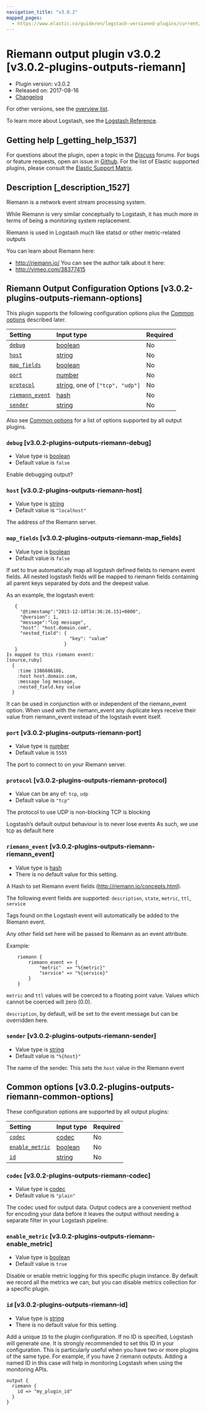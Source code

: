 ```yaml
---
navigation_title: "v3.0.2"
mapped_pages:
  - https://www.elastic.co/guide/en/logstash-versioned-plugins/current/v3.0.2-plugins-outputs-riemann.html
---
```


# Riemann output plugin v3.0.2 [v3.0.2-plugins-outputs-riemann]

* Plugin version: v3.0.2
* Released on: 2017-08-16
* [Changelog](https://github.com/logstash-plugins/logstash-output-riemann/blob/v3.0.2/CHANGELOG.md)

For other versions, see the [overview list](output-riemann-index.md).

To learn more about Logstash, see the [Logstash Reference](https://www.elastic.co/guide/en/logstash/current/index.html).

## Getting help [_getting_help_1537]

For questions about the plugin, open a topic in the [Discuss](http://discuss.elastic.co) forums. For bugs or feature requests, open an issue in [Github](https://github.com/logstash-plugins/logstash-output-riemann). For the list of Elastic supported plugins, please consult the [Elastic Support Matrix](https://www.elastic.co/support/matrix#matrix_logstash_plugins).

## Description [_description_1527]

Riemann is a network event stream processing system.

While Riemann is very similar conceptually to Logstash, it has much more in terms of being a monitoring system replacement.

Riemann is used in Logstash much like statsd or other metric-related outputs

You can learn about Riemann here:

* <http://riemann.io/> You can see the author talk about it here:
* <http://vimeo.com/38377415>

## Riemann Output Configuration Options [v3.0.2-plugins-outputs-riemann-options]

This plugin supports the following configuration options plus the [Common options](v3-0-2-plugins-outputs-riemann.md#v3.0.2-plugins-outputs-riemann-common-options) described later.

| Setting | Input type | Required |
| :- | :- | :- |
| [`debug`](v3-0-2-plugins-outputs-riemann.md#v3.0.2-plugins-outputs-riemann-debug) | [boolean](/lsr/value-types.md#boolean) | No |
| [`host`](v3-0-2-plugins-outputs-riemann.md#v3.0.2-plugins-outputs-riemann-host) | [string](/lsr/value-types.md#string) | No |
| [`map_fields`](v3-0-2-plugins-outputs-riemann.md#v3.0.2-plugins-outputs-riemann-map_fields) | [boolean](/lsr/value-types.md#boolean) | No |
| [`port`](v3-0-2-plugins-outputs-riemann.md#v3.0.2-plugins-outputs-riemann-port) | [number](/lsr/value-types.md#number) | No |
| [`protocol`](v3-0-2-plugins-outputs-riemann.md#v3.0.2-plugins-outputs-riemann-protocol) | [string](/lsr/value-types.md#string), one of `["tcp", "udp"]` | No |
| [`riemann_event`](v3-0-2-plugins-outputs-riemann.md#v3.0.2-plugins-outputs-riemann-riemann_event) | [hash](/lsr/value-types.md#hash) | No |
| [`sender`](v3-0-2-plugins-outputs-riemann.md#v3.0.2-plugins-outputs-riemann-sender) | [string](/lsr/value-types.md#string) | No |

Also see [Common options](v3-0-2-plugins-outputs-riemann.md#v3.0.2-plugins-outputs-riemann-common-options) for a list of options supported by all output plugins.

### `debug` [v3.0.2-plugins-outputs-riemann-debug]

* Value type is [boolean](/lsr/value-types.md#boolean)
* Default value is `false`

Enable debugging output?

### `host` [v3.0.2-plugins-outputs-riemann-host]

* Value type is [string](/lsr/value-types.md#string)
* Default value is `"localhost"`

The address of the Riemann server.

### `map_fields` [v3.0.2-plugins-outputs-riemann-map_fields]

* Value type is [boolean](/lsr/value-types.md#boolean)
* Default value is `false`

If set to true automatically map all logstash defined fields to riemann event fields. All nested logstash fields will be mapped to riemann fields containing all parent keys separated by dots and the deepest value.

As an example, the logstash event:

```
   {
     "@timestamp":"2013-12-10T14:36:26.151+0000",
     "@version": 1,
     "message":"log message",
     "host": "host.domain.com",
     "nested_field": {
                       "key": "value"
                     }
   }
Is mapped to this riemann event:
[source,ruby]
  {
    :time 1386686186,
    :host host.domain.com,
    :message log message,
    :nested_field.key value
  }
```

It can be used in conjunction with or independent of the riemann\_event option. When used with the riemann\_event any duplicate keys receive their value from riemann\_event instead of the logstash event itself.

### `port` [v3.0.2-plugins-outputs-riemann-port]

* Value type is [number](/lsr/value-types.md#number)
* Default value is `5555`

The port to connect to on your Riemann server.

### `protocol` [v3.0.2-plugins-outputs-riemann-protocol]

* Value can be any of: `tcp`, `udp`
* Default value is `"tcp"`

The protocol to use UDP is non-blocking TCP is blocking

Logstash’s default output behaviour is to never lose events As such, we use tcp as default here

### `riemann_event` [v3.0.2-plugins-outputs-riemann-riemann_event]

* Value type is [hash](/lsr/value-types.md#hash)
* There is no default value for this setting.

A Hash to set Riemann event fields (<http://riemann.io/concepts.html>).

The following event fields are supported: `description`, `state`, `metric`, `ttl`, `service`

Tags found on the Logstash event will automatically be added to the Riemann event.

Any other field set here will be passed to Riemann as an event attribute.

Example:

```
    riemann {
        riemann_event => {
            "metric"  => "%{metric}"
            "service" => "%{service}"
        }
    }
```

`metric` and `ttl` values will be coerced to a floating point value. Values which cannot be coerced will zero (0.0).

`description`, by default, will be set to the event message but can be overridden here.

### `sender` [v3.0.2-plugins-outputs-riemann-sender]

* Value type is [string](/lsr/value-types.md#string)
* Default value is `"%{host}"`

The name of the sender. This sets the `host` value in the Riemann event

## Common options [v3.0.2-plugins-outputs-riemann-common-options]

These configuration options are supported by all output plugins:

| Setting | Input type | Required |
| :- | :- | :- |
| [`codec`](v3-0-2-plugins-outputs-riemann.md#v3.0.2-plugins-outputs-riemann-codec) | [codec](/lsr/value-types.md#codec) | No |
| [`enable_metric`](v3-0-2-plugins-outputs-riemann.md#v3.0.2-plugins-outputs-riemann-enable_metric) | [boolean](/lsr/value-types.md#boolean) | No |
| [`id`](v3-0-2-plugins-outputs-riemann.md#v3.0.2-plugins-outputs-riemann-id) | [string](/lsr/value-types.md#string) | No |

### `codec` [v3.0.2-plugins-outputs-riemann-codec]

* Value type is [codec](/lsr/value-types.md#codec)
* Default value is `"plain"`

The codec used for output data. Output codecs are a convenient method for encoding your data before it leaves the output without needing a separate filter in your Logstash pipeline.

### `enable_metric` [v3.0.2-plugins-outputs-riemann-enable_metric]

* Value type is [boolean](/lsr/value-types.md#boolean)
* Default value is `true`

Disable or enable metric logging for this specific plugin instance. By default we record all the metrics we can, but you can disable metrics collection for a specific plugin.

### `id` [v3.0.2-plugins-outputs-riemann-id]

* Value type is [string](/lsr/value-types.md#string)
* There is no default value for this setting.

Add a unique `ID` to the plugin configuration. If no ID is specified, Logstash will generate one. It is strongly recommended to set this ID in your configuration. This is particularly useful when you have two or more plugins of the same type. For example, if you have 2 riemann outputs. Adding a named ID in this case will help in monitoring Logstash when using the monitoring APIs.

```
output {
  riemann {
    id => "my_plugin_id"
  }
}
```
